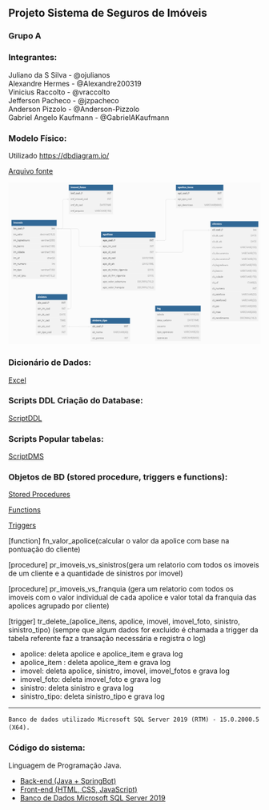 ## Projeto Sistema de Seguros de Imóveis

### Grupo A

### Integrantes:
Juliano da S Silva - @ojulianos<br>
Alexandre Hermes - @Alexandre200319<br>
Vinicius Raccolto - @vraccolto<br>
Jefferson Pacheco - @jzpacheco<br>
Anderson Pizzolo - @Anderson-Pizzolo<br>
Gabriel Angelo Kaufmann - @GabrielAKaufmann<br>

### Modelo Físico:

Utilizado https://dbdiagram.io/

[Arquivo fonte](db_diagram.md)

![Diagrama ER](Diagrama%20ER.png)

  
### Dicionário de Dados:
[Excel](dicionario-dados/dicionario-dados.ods)



### Scripts DDL Criação do Database:
[ScriptDDL](ddl/01-ScriptDDL.sql)

### Scripts Popular tabelas:
[ScriptDMS](dml/ScriptDML.sql)

### Objetos de BD (stored procedure, triggers e functions):
[Stored Procedures](ddl/procedure.sql)

[Functions](ddl/function.sql)

[Triggers](ddl/trigger.sql)


[function] fn_valor_apolice(calcular o valor da apolice com base na pontuação do cliente)

[procedure] pr_imoveis_vs_sinistros(gera um relatorio com todos os imoveis de um cliente e a quantidade de sinistros por imovel)

[procedure] pr_imoveis_vs_franquia (gera um relatorio com todos os imoveis com o valor individual de cada apolice e valor total da franquia das apolices agrupado por cliente)

[trigger] tr_delete_(apolice_itens, apolice, imovel, imovel_foto, sinistro, sinistro_tipo) (sempre que algum dados for excluido é chamada a trigger da tabela referente faz a transação necessária e registra o log)

- apolice: deleta apolice e apolice_item e grava log
- apolice_item : deleta apolice_item e grava log
- imovel: deleta apolice, sinistro, imovel, imovel_fotos e grava log
- imovel_foto: deleta imovel_foto e grava log
- sinistro: deleta sinistro e grava log
- sinistro_tipo: deleta sinistro_tipo e grava log


-------------------------------------

````
Banco de dados utilizado Microsoft SQL Server 2019 (RTM) - 15.0.2000.5 (X64).
````


### Código do sistema:
Linguagem de Programação Java.<br>

- [Back-end (Java + SpringBot)](back-end/)
- [Front-end (HTML, CSS, JavaScript)](front-end/)
- [Banco de Dados Microsoft SQL Server 2019](https://www.microsoft.com/pt-br/download/details.aspx?id=101064)
